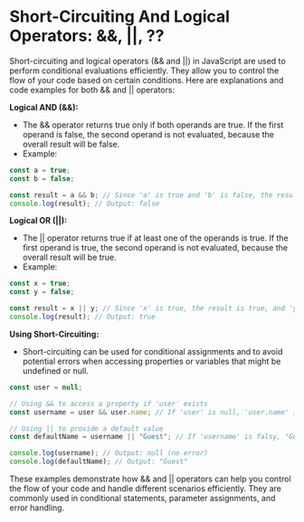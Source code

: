 # Short-Circuiting And Logical Operators: &&, ||, ??

Short-circuiting and logical operators (&& and ||) in JavaScript are used to perform conditional evaluations efficiently. They allow you to control the flow of your code based on certain conditions. Here are explanations and code examples for both && and || operators:

**Logical AND (&&):**
- The && operator returns true only if both operands are true. If the first operand is false, the second operand is not evaluated, because the overall result will be false.
- Example:

```javascript
const a = true;
const b = false;

const result = a && b; // Since 'a' is true and 'b' is false, the result is false.
console.log(result); // Output: false
```

**Logical OR (||):**
- The || operator returns true if at least one of the operands is true. If the first operand is true, the second operand is not evaluated, because the overall result will be true.
- Example:

```javascript
const x = true;
const y = false;

const result = x || y; // Since 'x' is true, the result is true, and 'y' is not evaluated.
console.log(result); // Output: true
```

**Using Short-Circuiting:**
- Short-circuiting can be used for conditional assignments and to avoid potential errors when accessing properties or variables that might be undefined or null.

```javascript
const user = null;

// Using && to access a property if 'user' exists
const username = user && user.name; // If 'user' is null, 'user.name' is not evaluated.

// Using || to provide a default value
const defaultName = username || "Guest"; // If 'username' is falsy, "Guest" is used as the default.

console.log(username); // Output: null (no error)
console.log(defaultName); // Output: "Guest"
```

These examples demonstrate how && and || operators can help you control the flow of your code and handle different scenarios efficiently. They are commonly used in conditional statements, parameter assignments, and error handling.
